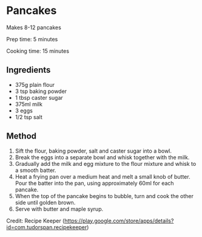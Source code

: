 # Pancakes
Makes 8-12 pancakes

Prep time: 5 minutes

Cooking time: 15 minutes

## Ingredients
  + 375g plain flour
  + 3 tsp baking powder
  + 1 tbsp caster sugar
  + 375ml milk
  + 3 eggs
  + 1/2 tsp salt

## Method
 1. Sift the flour, baking powder, salt and caster sugar into a bowl.
 2. Break the eggs into a separate bowl and whisk together with the milk.
 3. Gradually add the milk and egg mixture to the flour mixture and whisk to a smooth batter.
 4. Heat a frying pan over a medium heat and melt a small knob of butter. Pour the batter into the pan, using approximately 60ml for each pancake.
 5. When the top of the pancake begins to bubble, turn and cook the other side until golden brown.
 6. Serve with butter and maple syrup.

Credit: Recipe Keeper (https://play.google.com/store/apps/details?id=com.tudorspan.recipekeeper)
